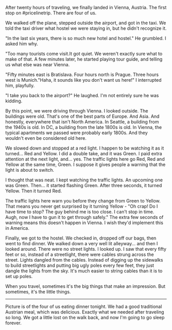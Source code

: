 After twenty hours of traveling, we finally landed in Vienna, Austria. The first stop on #pricelinetrip. There are four of us.

We walked off the plane, stepped outside the airport, and got in the taxi. We told the taxi driver what hostel we were staying in, but he didn't recognize it.

"In the last six years, there is so much new hotel and hostel." He grumbled. I asked him why.

"Too many tourists come visit.It got quiet. We weren't exactly sure what to make of that. A few minutes later, he started playing tour guide, and telling us what else was near Vienna.

"Fifty minutes east is Bratislava. Four hours north is Prague. Three hours west is Munich."Haha, it sounds like you don't want us here!" I interrupted him, playfully.

"I take you back to the airport?" He laughed. I'm not entirely sure he was kidding.

By this point, we were driving through Vienna. I looked outside. The buildings were old. That's one of the best parts of Europe. And Asia. And honestly, everywhere that isn't North America. In Seattle, a building from the 1940s is old. In DC, a building from the late 1800s is old. In Vienna, the typical apartments we passed were probably early 1800s. And they wouldn't even be considered old here.

We slowed down and stopped at a red light. I happen to be watching it as it turned... Red and Yellow. I did a double take, and it was Green. I paid extra attention at the next light, and... yes. The traffic lights here go Red, Red and Yellow at the same time, Green. I suppose it gives people a warning that the light is about to switch.

I thought that was neat. I kept watching the traffic lights. An upcoming one was Green. Then... it started flashing Green. After three seconds, it turned Yellow. Then it turned Red.

The traffic lights here warn you before they change from Green to Yellow. That means you never get surprised by it turning Yellow - "Oh crap! Do I have time to stop? The guy behind me is too close. I can't stop in time. Augh, now I have to gun it to get through safely." The extra few seconds of warning means this doesn't happen in Vienna. I wish they'd implement this in America.

Finally, we got to the hostel. We checked in, dropped off our bags, then went to find dinner. We walked down a very well lit alleyway... and then I looked around. There were no street lights. I looked up. I saw that every fifty feet or so, instead of a streetlight, there were cables strung across the street. Lights dangled from the cables. Instead of digging up the sidewalks to build streetlights and putting big ugly poles every few feet, they just dangle the lights from the sky. It's much easier to string cables than it is to set up poles.

When you travel, sometimes it's the big things that make an impression. But sometimes, it's the little things.

***

Picture is of the four of us eating dinner tonight. We had a good traditional Austrian meal, which was delicious. Exactly what we needed after traveling so long. We got a little lost on the walk back, and now I'm going to go sleep forever.